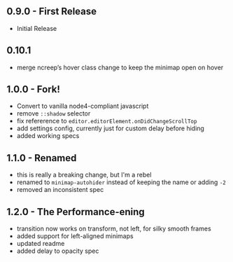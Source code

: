 ## 0.9.0 - First Release
* Initial Release
## 0.10.1
* merge ncreep’s hover class change to keep the minimap open on hover
## 1.0.0 - Fork!
* Convert to vanilla node4-compliant javascript
* remove `::shadow` selector
* fix refererence to `editor.editorElement.onDidChangeScrollTop`
* add settings config, currently just for custom delay before hiding
* added working specs
## 1.1.0 - Renamed
* this is really a breaking change, but I'm a rebel
* renamed to `minimap-autohider` instead of keeping the name or adding `-2`
* removed an inconsistent spec
## 1.2.0 - The Performance-ening
* transition now works on transform, not left, for silky smooth frames
* added support for left-aligned minimaps
* updated readme
* added delay to opacity spec
